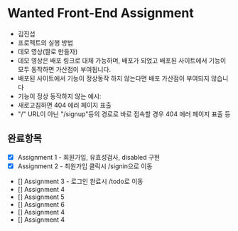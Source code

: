 # Wanted Front-End Assignment

- 김진섭
- 프로젝트의 실행 방법
- 데모 영상(짤로 만들자)
- 데모 영상은 배포 링크로 대체 가능하며, 배포가 되었고 배포된 사이트에서 기능이 모두 동작하면 가산점이 부여됩니다.
- 배포된 사이트에서 기능이 정상동작 하지 않는다면 배포 가산점이 부여되지 않습니다
- 기능이 정상 동작하지 않는 예시:
- 새로고침하면 404 에러 페이지 표출
- "/" URL이 아닌 "/signup"등의 경로로 바로 접속할 경우 404 에러 페이지 표출 등

## 완료항목

- [x] Assignment 1 - 회원가입, 유효성검사, disabled 구현
- [x] Assignment 2 - 최원가입 클릭시 /signin으로 이동
- [] Assignment 3 - 로그인 완료시 /todo로 이동
- [] Assignment 4
- [] Assignment 5
- [] Assignment 6
- [] Assignment 4
- [] Assignment 4
